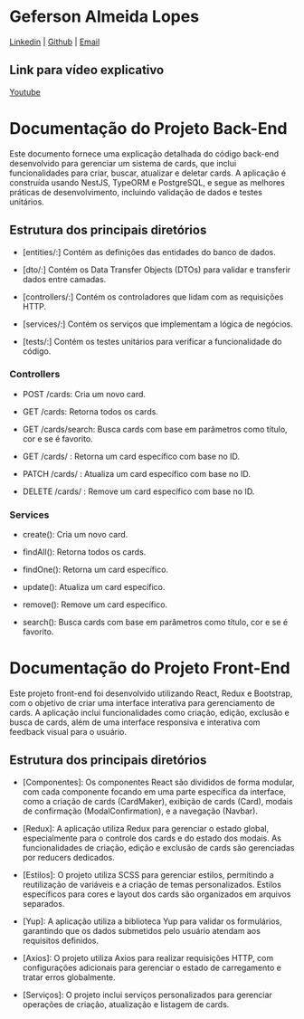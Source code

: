 # Geferson Almeida Lopes

[Linkedin](https://www.linkedin.com/in/algeferson/) |
[Github](https://github.com/GefersonLopes) | 
[Email](mailto:gefersonjefrey@gmail.com)

## Link para vídeo explicativo
[Youtube](https://youtu.be/U_D_nwJzZa0)

# Documentação do Projeto Back-End

Este documento fornece uma explicação detalhada do código back-end desenvolvido para gerenciar um sistema de cards, que inclui funcionalidades para criar, buscar, atualizar e deletar cards. A aplicação é construída usando NestJS, TypeORM e PostgreSQL, e segue as melhores práticas de desenvolvimento, incluindo validação de dados e testes unitários.

## Estrutura dos principais diretórios

- [entities/:] Contém as definições das entidades do banco de dados.

- [dto/:] Contém os Data Transfer Objects (DTOs) para validar e transferir dados entre camadas.

- [controllers/:] Contém os controladores que lidam com as requisições HTTP.

- [services/:] Contém os serviços que implementam a lógica de negócios.

- [tests/:] Contém os testes unitários para verificar a funcionalidade do código.

### Controllers

- POST /cards: Cria um novo card.

- GET /cards: Retorna todos os cards.

- GET /cards/search: Busca cards com base em parâmetros como título, cor e se é favorito.

- GET /cards/
: Retorna um card específico com base no ID.

- PATCH /cards/
: Atualiza um card específico com base no ID.

- DELETE /cards/
: Remove um card específico com base no ID.

### Services

- create(): Cria um novo card.

- findAll(): Retorna todos os cards.

- findOne(): Retorna um card específico.

- update(): Atualiza um card específico.

- remove(): Remove um card específico.

- search(): Busca cards com base em parâmetros como título, cor e se é favorito.

# Documentação do Projeto Front-End

Este projeto front-end foi desenvolvido utilizando React, Redux e Bootstrap, com o objetivo de criar uma interface interativa para gerenciamento de cards. A aplicação inclui funcionalidades como criação, edição, exclusão e busca de cards, além de uma interface responsiva e interativa com feedback visual para o usuário.

## Estrutura dos principais diretórios

- [Componentes]: Os componentes React são divididos de forma modular, com cada componente focando em uma parte específica da interface, como a criação de cards (CardMaker), exibição de cards (Card), modais de confirmação (ModalConfirmation), e a navegação (Navbar).

- [Redux]: A aplicação utiliza Redux para gerenciar o estado global, especialmente para o controle dos cards e do estado dos modais. As funcionalidades de criação, edição e exclusão de cards são gerenciadas por reducers dedicados.

- [Estilos]: O projeto utiliza SCSS para gerenciar estilos, permitindo a reutilização de variáveis e a criação de temas personalizados. Estilos específicos para cores e layout dos cards são organizados em arquivos separados.

- [Yup]: A aplicação utiliza a biblioteca Yup para validar os formulários, garantindo que os dados submetidos pelo usuário atendam aos requisitos definidos.

- [Axios]: O projeto utiliza Axios para realizar requisições HTTP, com configurações adicionais para gerenciar o estado de carregamento e tratar erros globalmente.

- [Serviços]: O projeto inclui serviços personalizados para gerenciar operações de criação, atualização e listagem de cards.